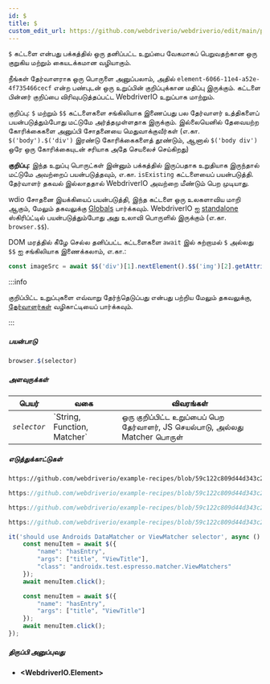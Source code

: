 ```yaml
---
id: $
title: $
custom_edit_url: https://github.com/webdriverio/webdriverio/edit/main/packages/webdriverio/src/commands/browser/$.ts
---
```


`$` கட்டளை என்பது பக்கத்தில் ஒரு தனிப்பட்ட உறுப்பை வேகமாகப் பெறுவதற்கான ஒரு குறுகிய மற்றும் கையடக்கமான வழியாகும்.

நீங்கள் தேர்வாளராக ஒரு பொருளை அனுப்பலாம், அதில் `element-6066-11e4-a52e-4f735466cecf` என்ற பண்புடன் ஒரு உறுப்பின் குறிப்புக்கான மதிப்பு இருக்கும். கட்டளை பின்னர் குறிப்பை விரிவுபடுத்தப்பட்ட WebdriverIO உறுப்பாக மாற்றும்.

குறிப்பு: `$` மற்றும் `$$` கட்டளைகளை சங்கிலியாக இணைப்பது பல தேர்வாளர் உத்திகளைப் பயன்படுத்தும்போது மட்டுமே அர்த்தமுள்ளதாக இருக்கும். இல்லையெனில் தேவையற்ற கோரிக்கைகளை அனுப்பி சோதனையை மெதுவாக்குவீர்கள் (எ.கா. `$('body').$('div')` இரண்டு கோரிக்கைகளைத் தூண்டும், ஆனால் `$('body div')` ஒரே ஒரு கோரிக்கையுடன் சரியாக அதே செயலைச் செய்கிறது)

__குறிப்பு:__ இந்த உறுப்பு பொருட்கள் இன்னும் பக்கத்தில் இருப்பதாக உறுதியாக இருந்தால் மட்டுமே அவற்றைப் பயன்படுத்தவும், எ.கா. `isExisting` கட்டளையைப் பயன்படுத்தி. தேர்வாளர் தகவல் இல்லாததால் WebdriverIO அவற்றை மீண்டும் பெற முடியாது.

wdio சோதனை இயக்கியைப் பயன்படுத்தி, இந்த கட்டளை ஒரு உலகளாவிய மாறி ஆகும், மேலும் தகவலுக்கு [Globals](https://webdriver.io/docs/api/globals) பார்க்கவும். WebdriverIO ஐ [standalone](https://webdriver.io/docs/setuptypes#standalone-mode) ஸ்கிரிப்ட்டில் பயன்படுத்தும்போது அது உலாவி பொருளில் இருக்கும் (எ.கா. `browser.$$`).

DOM மரத்தில் கீழே செல்ல தனிப்பட்ட கட்டளைகளை `await` இல் சுற்றாமல் `$` அல்லது `$$` ஐ சங்கிலியாக இணைக்கலாம், எ.கா.:

```js
const imageSrc = await $$('div')[1].nextElement().$$('img')[2].getAttribute('src')
```

:::info

குறிப்பிட்ட உறுப்புகளை எவ்வாறு தேர்ந்தெடுப்பது என்பது பற்றிய மேலும் தகவலுக்கு, [தேர்வாளர்கள்](/docs/selectors) வழிகாட்டியைப் பார்க்கவும்.

:::

##### பயன்பாடு

```js
browser.$(selector)
```

##### அளவுருக்கள்

<table>
  <thead>
    <tr>
      <th>பெயர்</th><th>வகை</th><th>விவரங்கள்</th>
    </tr>
  </thead>
  <tbody>
    <tr>
      <td><code><var>selector</var></code></td>
      <td>`String, Function, Matcher`</td>
      <td>ஒரு குறிப்பிட்ட உறுப்பைப் பெற தேர்வாளர், JS செயல்பாடு, அல்லது Matcher பொருள்</td>
    </tr>
  </tbody>
</table>

##### எடுத்துக்காட்டுகள்

```html reference title="example.html" useHTTPS
https://github.com/webdriverio/example-recipes/blob/59c122c809d44d343c231bde2af7e8456c8f086c/queryElements/example.html
```

```js reference title="singleElements.js" useHTTPS
https://github.com/webdriverio/example-recipes/blob/59c122c809d44d343c231bde2af7e8456c8f086c/queryElements/singleElements.js#L9-L10
```

```js reference title="singleElements.js" useHTTPS
https://github.com/webdriverio/example-recipes/blob/59c122c809d44d343c231bde2af7e8456c8f086c/queryElements/singleElements.js#L16-L25
```

```js reference title="singleElements.js" useHTTPS
https://github.com/webdriverio/example-recipes/blob/59c122c809d44d343c231bde2af7e8456c8f086c/queryElements/singleElements.js#L42-L46
```

```js title="$.js"
it('should use Androids DataMatcher or ViewMatcher selector', async () => {
    const menuItem = await $({
        "name": "hasEntry",
        "args": ["title", "ViewTitle"],
        "class": "androidx.test.espresso.matcher.ViewMatchers"
    });
    await menuItem.click();

    const menuItem = await $({
        "name": "hasEntry",
        "args": ["title", "ViewTitle"]
    });
    await menuItem.click();
});
```

##### திருப்பி அனுப்புவது

- **&lt;WebdriverIO.Element&gt;**